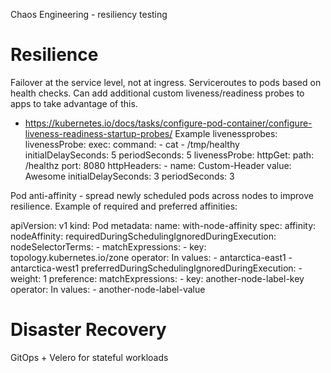 Chaos Engineering - resiliency testing

# Resilience

Failover at the service level, not at ingress. Serviceroutes to pods based on health checks. Can add additional custom liveness/readiness probes to apps to take advantage of this.
- https://kubernetes.io/docs/tasks/configure-pod-container/configure-liveness-readiness-startup-probes/
Example livenessprobes:
    livenessProbe:
      exec:
        command:
        - cat
        - /tmp/healthy
      initialDelaySeconds: 5
      periodSeconds: 5
    livenessProbe:
      httpGet:
        path: /healthz
        port: 8080
        httpHeaders:
        - name: Custom-Header
          value: Awesome
      initialDelaySeconds: 3
      periodSeconds: 3

Pod anti-affinity - spread newly scheduled pods across nodes to improve resilience. Example of required and preferred affinities:

apiVersion: v1
kind: Pod
metadata:
  name: with-node-affinity
spec:
  affinity:
    nodeAffinity:
      requiredDuringSchedulingIgnoredDuringExecution:
        nodeSelectorTerms:
        - matchExpressions:
          - key: topology.kubernetes.io/zone
            operator: In
            values:
            - antarctica-east1
            - antarctica-west1
      preferredDuringSchedulingIgnoredDuringExecution:
      - weight: 1
        preference:
          matchExpressions:
          - key: another-node-label-key
            operator: In
            values:
            - another-node-label-value

# Disaster Recovery

GitOps + Velero for stateful workloads